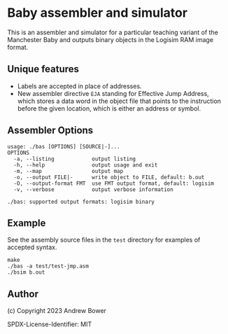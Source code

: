 # Baby assembler and simulator

This is an assembler and simulator for a particular teaching variant of the Manchester Baby and outputs binary objects in the Logisim RAM image format.

## Unique features

- Labels are accepted in place of addresses.
- New assembler directive `EJA` standing for Effective Jump Address, which stores a data word in the object file that points to the instruction before the given location, which is either an address or symbol.

## Assembler Options

```
usage: ./bas [OPTIONS] [SOURCE|-]...
OPTIONS
  -a, --listing            output listing
  -h, --help               output usage and exit
  -m, --map                output map
  -o, --output FILE|-      write object to FILE, default: b.out
  -O, --output-format FMT  use FMT output format, default: logisim
  -v, --verbose            output verbose information

./bas: supported output formats: logisim binary
```

## Example

See the assembly source files in the `test` directory for examples of accepted syntax.

```
make
./bas -a test/test-jmp.asm
./bsim b.out
```

## Author

(c) Copyright 2023 Andrew Bower

SPDX-License-Identifier: MIT
